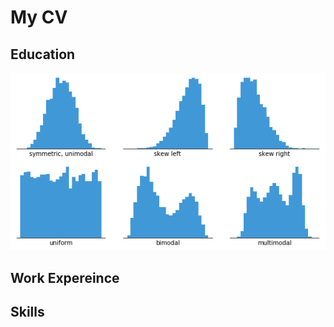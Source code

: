 # My CV

## Education

![Histogram](assets/histogram-example-2.png)

## Work Expereince

## Skills

